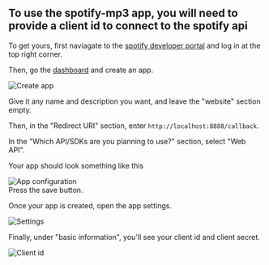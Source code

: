 To use the spotify-mp3 app, you will need to provide a client id to connect to the spotify api
---

To get yours, first naviagate to the [spotify developer portal](https://developer.spotify.com/) and log in at the top right corner.

Then, go the [dashboard](https://developer.spotify.com/dashboard) and create an app.

![Create app](https://i.ibb.co/wN1yW31/image.png)

Give it any name and description you want, and leave the "website" section empty.

Then, in the "Redirect URI" section, enter `http://localhost:8888/callback`.

In the "Which API/SDKs are you planning to use?" section, select "Web API".

Your app should look something like this

![App configuration](https://i.ibb.co/kBSSr2C/image.png)\
Press the save button.

Once your app is created, open the app settings.

![Settings](https://i.ibb.co/hdLP0RV/image.png)

Finally, under "basic information", you'll see your client id and client secret.

![Client id](https://i.ibb.co/XJ7WmQR/image.png)

